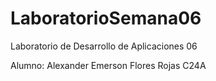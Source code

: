# LaboratorioSemana06
Laboratorio de Desarrollo de Aplicaciones 06

Alumno: Alexander Emerson Flores Rojas
C24A
